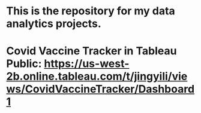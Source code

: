 # This is the repository for my data analytics projects. 
# Covid Vaccine Tracker in Tableau Public: https://us-west-2b.online.tableau.com/t/jingyili/views/CovidVaccineTracker/Dashboard1
